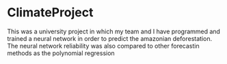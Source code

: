# ClimateProject
This was a university project in which my team and I have programmed and trained a neural network in order to predict the amazonian deforestation. The neural network reliability was also compared to other forecastin methods as the polynomial regression 
